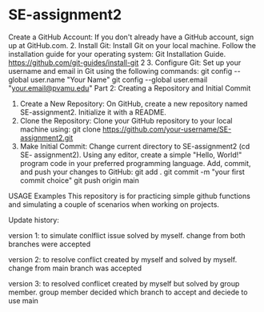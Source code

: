 # SE-assignment2
Create a GitHub Account: If you don't already have a GitHub account, sign up at
GitHub.com.
2. Install Git: Install Git on your local machine. Follow the installation guide for your
operating system: Git Installation Guide. https://github.com/git-guides/install-git
2
3. Configure Git: Set up your username and email in Git using the following commands:
git config --global user.name "Your Name"
git config --global user.email "your.email@pvamu.edu"
Part 2: Creating a Repository and Initial Commit
1. Create a New Repository: On GitHub, create a new repository named SE-assignment2.
Initialize it with a README.
2. Clone the Repository: Clone your GitHub repository to your local machine using:
git clone https://github.com/your-username/SE-assignment2.git
3. Make Initial Commit: Change current directory to SE-assignment2 (cd SE-
assignment2). Using any editor, create a simple "Hello, World!" program code in
your preferred programming language. Add, commit, and push your changes to
GitHub:
git add .
git commit -m "your first commit choice"
git push origin main

USAGE Examples
This repository is for practicing simple github functions and simulating a couple of scenarios when working on projects.

Update history:

version 1: to simulate conlflict issue solved by myself.
change from both branches were accepted

version 2: to resolve conflict created by myself and solved by myself.
change from main branch was accepted

version 3: to resolved conflicet created by myself but solved by group member.
group member decided which branch to accept and deciede to use main

